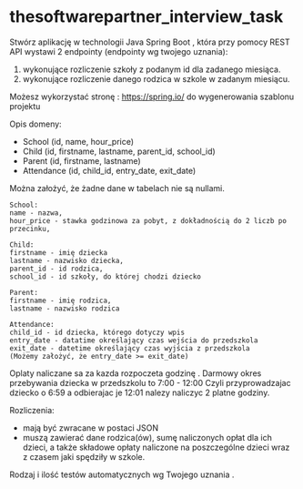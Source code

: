 # thesoftwarepartner_interview_task

Stwórz aplikację w technologii Java Spring Boot , która przy pomocy REST API wystawi 2
endpointy (endpointy wg twojego uznania):
1. wykonujące rozliczenie szkoły z podanym id dla zadanego miesiąca.
2. wykonujące rozliczenie danego rodzica w szkole w zadanym miesiącu.

Możesz wykorzystać stronę : https://spring.io/ do wygenerowania szablonu projektu

Opis domeny:

- School (id, name, hour_price)
- Child (id, firstname, lastname, parent_id, school_id)
- Parent (id, firstname, lastname)
- Attendance (id, child_id, entry_date, exit_date)

Można założyć, że żadne dane w tabelach nie są nullami.
```
School:
name - nazwa,
hour_price - stawka godzinowa za pobyt, z dokładnością do 2 liczb po przecinku,
```
```
Child:
firstname - imię dziecka
lastname - nazwisko dziecka,
parent_id - id rodzica,
school_id - id szkoły, do której chodzi dziecko
```
```
Parent:
firstname - imię rodzica,
lastname - nazwisko rodzica
```
```
Attendance:
child_id - id dziecka, którego dotyczy wpis
entry_date - datatime określający czas wejścia do przedszkola
exit_date - datetime określający czas wyjścia z przedszkola
(Możemy założyć, że entry_date >= exit_date)
```
Oplaty naliczane sa za kazda rozpoczeta godzinę .
Darmowy okres przebywania dziecka w przedszkolu to 7:00 - 12:00
Czyli przyprowadzajac dziecko o 6:59 a odbierajac je 12:01 nalezy naliczyc 2 platne
godziny.

Rozliczenia:
- mają być zwracane w postaci JSON
- muszą zawierać dane rodzica(ów), sumę naliczonych opłat dla ich dzieci, a także składowe
opłaty naliczone na poszczególne dzieci wraz z czasem jaki spędziły w szkole.

Rodzaj i ilość testów automatycznych wg Twojego uznania .

